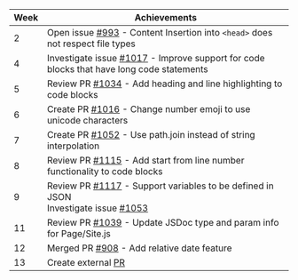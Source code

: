 Week | Achievements
--- | ---
2 | Open issue [#993](https://github.com/MarkBind/markbind/issues/993#issuecomment-578103746) - Content Insertion into `<head>` does not respect file types
4 | Investigate issue [#1017](https://github.com/MarkBind/markbind/issues/1017) - Improve support for code blocks that have long code statements
5 | Review PR [#1034](github.com/MarkBind/markbind/pull/1034) - Add heading and line highlighting to code blocks
6 | Create PR [#1016](https://github.com/MarkBind/markbind/pull/1016) - Change number emoji to use unicode characters
7 | Create PR [#1052](https://github.com/MarkBind/markbind/pull/1052) - Use path.join instead of string interpolation
8 | Review PR [#1115](https://github.com/MarkBind/markbind/pull/1115) - Add start from line number functionality to code blocks
9 | Review PR [#1117](https://github.com/MarkBind/markbind/pull/1117) - Support variables to be defined in JSON <br> Investigate issue [#1053](https://github.com/MarkBind/markbind/issues/1053)
11 | Review PR [#1039](https://github.com/MarkBind/markbind/pull/1039) - Update JSDoc type and param info for Page/Site.js
12 | Merged PR [#908](https://github.com/MarkBind/markbind/pull/908) - Add relative date feature
13 | Create external [PR](https://github.com/bostrom/text-to-image/pull/34)
